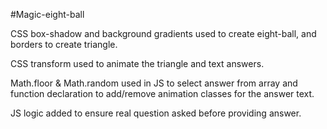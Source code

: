 #Magic-eight-ball

CSS box-shadow and background gradients used to create eight-ball, and borders to create triangle.

CSS transform used to animate the triangle and text answers.

Math.floor & Math.random used in JS to select answer from array and function declaration to add/remove animation classes for the answer text.

JS logic added to ensure real question asked before providing answer.
